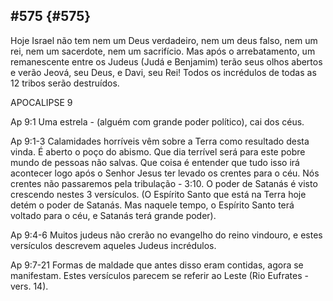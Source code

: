## #575 {#575}

Hoje Israel não tem nem um Deus verdadeiro, nem um deus falso, nem um rei, nem um sacerdote, nem um sacrifício. Mas após o arrebatamento, um remanescente entre os Judeus (Judá e Benjamim) terão seus olhos abertos e verão Jeová, seu Deus, e Davi, seu Rei! Todos os incrédulos de todas as 12 tribos serão destruídos.

APOCALIPSE 9

Ap 9:1 Uma estrela - (alguém com grande poder político), cai dos céus.

Ap 9:1-3 Calamidades horríveis vêm sobre a Terra como resultado desta vinda. É aberto o poço do abismo. Que dia terrível será para este pobre mundo de pessoas não salvas. Que coisa é entender que tudo isso irá acontecer logo após o Senhor Jesus ter levado os crentes para o céu. Nós crentes não passaremos pela tribulação - 3:10\. O poder de Satanás é visto crescendo nestes 3 versículos. (O Espírito Santo que está na Terra hoje detém o poder de Satanás. Mas naquele tempo, o Espírito Santo terá voltado para o céu, e Satanás terá grande poder).

Ap 9:4-6 Muitos judeus não crerão no evangelho do reino vindouro, e estes versículos descrevem aqueles Judeus incrédulos.

Ap 9:7-21 Formas de maldade que antes disso eram contidas, agora se manifestam. Estes versículos parecem se referir ao Leste (Rio Eufrates - vers. 14).